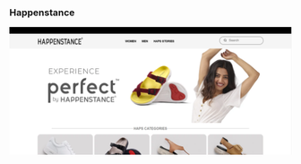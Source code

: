 <h3>Happenstance</h3>

<a href="https://github.com/Ankitmahajna022/CSS-project/tree/main/Happenstance"><img src="Happenstance.png"></a>
